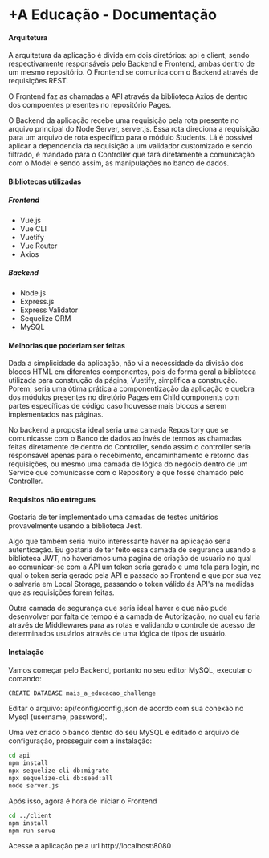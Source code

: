 # +A Educação - Documentação

#### Arquitetura
A arquitetura da aplicação é divida em dois diretórios: api e client, sendo respectivamente responsáveis pelo Backend e Frontend, ambas dentro de um mesmo repositório. O Frontend se comunica com o Backend através de requisições REST. 

O Frontend faz as chamadas a API através da biblioteca Axios de dentro dos compoentes presentes no repositório Pages. 

O Backend da aplicação recebe uma requisição pela rota presente no arquivo principal do Node Server, server.js. Essa rota direciona a requisição para um arquivo de rota especifico para o módulo Students. Lá é possível aplicar a dependencia da requisição a um validador customizado e sendo filtrado, é mandado para o Controller que fará diretamente a comunicação com o Model e sendo assim, as manipulações no banco de dados. 

#### Bibliotecas utilizadas
##### Frontend
- Vue.js
- Vue CLI
- Vuetify
- Vue Router
- Axios
##### Backend
- Node.js
- Express.js
- Express Validator
- Sequelize ORM
- MySQL

#### Melhorias que poderiam ser feitas

Dada a simplicidade da aplicação, não vi a necessidade da divisão dos blocos HTML em diferentes componentes, pois de forma geral a biblioteca utilizada para construção da página, Vuetify, simplifica a construção. Porem, seria uma ótima prática a componentização da aplicação e quebra dos módulos presentes no diretório Pages em Child components com partes específicas de código caso houvesse mais blocos a serem implementados nas páginas.

No backend a proposta ideal seria uma camada Repository que se comunicasse com o Banco de dados ao invés de termos as chamadas feitas diretamente de dentro do Controller, sendo assim o controller seria responsável apenas para o recebimento, encaminhamento e retorno das requisições, ou mesmo uma camada de lógica do negócio dentro de um Service que comunicasse com o Repository e que fosse chamado pelo Controller. 

#### Requisitos não entregues
Gostaria de ter implementado uma camadas de testes unitários provavelmente usando a biblioteca Jest.

Algo que também seria muito interessante haver na aplicação seria autenticação. Eu gostaria de ter feito essa camada de segurança usando a biblioteca JWT, no haveriamos uma pagina de criação de usuario no qual ao comunicar-se com a API um token seria gerado e uma tela para login, no qual o token seria gerado pela API e passado ao Frontend e que por sua vez o salvaria em Local Storage, passando o token válido ás API's na medidas que as  requisições forem feitas. 

Outra camada de segurança que seria ideal haver e que não pude desenvolver por falta de tempo é a camada de Autorização, no qual eu faria através de Middlewares para as rotas e validando o controle de acesso de determinados usuários através de uma lógica de tipos de usuário. 

#### Instalação
Vamos começar pelo Backend, portanto no seu editor MySQL, executar o comando: 
```sh
CREATE DATABASE mais_a_educacao_challenge
```
Editar o arquivo: api/config/config.json de acordo com sua conexão no Mysql (username, password). 

Uma vez criado o banco dentro do seu MySQL e editado o arquivo de configuração, prosseguir com a instalação: 
```sh
cd api
npm install
npx sequelize-cli db:migrate
npx sequelize-cli db:seed:all
node server.js
```

Após isso, agora é hora de iniciar o Frontend
```sh
cd ../client
npm install
npm run serve
```
Acesse a aplicação pela url http://localhost:8080